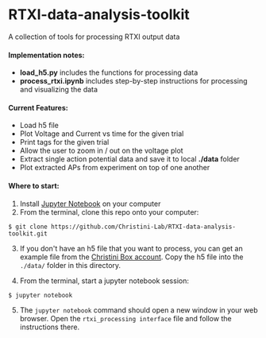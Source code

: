 # RTXI-data-analysis-toolkit
A collection of tools for processing RTXI output data

#### Implementation notes:
- **load_h5.py** includes the functions for processing data
- **process_rtxi.ipynb** includes step-by-step instructions for processing and visualizing the data

#### Current Features:
- Load h5 file
- Plot Voltage and Current vs time for the given trial
- Print tags for the given trial
- Allow the user to zoom in / out on the voltage plot
- Extract single action potential data and save it to local **./data** folder
- Plot extracted APs from experiment on top of one another

#### Where to start:

1. Install [Jupyter Notebook](https://jupyter.org/install) on your computer
2. From the terminal, clone this repo onto your computer:
```
$ git clone https://github.com/Christini-Lab/RTXI-data-analysis-toolkit.git
```
3. If you don't have an h5 file that you want to process, you can get an example file from the [Christini Box account](https://cornell.app.box.com/folder/78710760726). Copy the h5 file into the `./data/` folder in this directory.

4. From the terminal, start a jupyter notebook session:
```
$ jupyter notebook
```

5. The `jupyter notebook` command should open a new window in your web browser. Open the `rtxi_processing interface` file and follow the instructions there.
